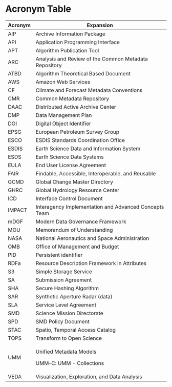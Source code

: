 # Acronym Table

<table>
<thead>
<tr class="header">
<th><strong>Acronym </strong></th>
<th><strong>Expansion</strong></th>
</tr>
</thead>
<tbody>
<tr class="odd">
<td>AIP</td>
<td>Archive Information Package</td>
</tr>
<tr class="even">
<td>API</td>
<td>Application Programming Interface</td>
</tr>
<tr class="odd">
<td>APT</td>
<td>Algorithm Publication Tool</td>
</tr>
<tr class="even">
<td>ARC</td>
<td>Analysis and Review of the Common Metadata Repository</td>
</tr>
<tr class="odd">
<td>ATBD</td>
<td>Algorithm Theoretical Based Document</td>
</tr>
<tr class="even">
<td>AWS</td>
<td>Amazon Web Services</td>
</tr>
<tr class="odd">
<td>CF</td>
<td>Climate and Forecast Metadata Conventions</td>
</tr>
<tr class="even">
<td>CMR</td>
<td>Common Metadata Repository</td>
</tr>
<tr class="odd">
<td>DAAC</td>
<td>Distributed Active Archive Center</td>
</tr>
<tr class="even">
<td>DMP</td>
<td>Data Management Plan</td>
</tr>
<tr class="odd">
<td>DOI</td>
<td>Digital Object Identifier</td>
</tr>
<tr class="even">
<td>EPSG</td>
<td>European Petroleum Survey Group</td>
</tr>
<tr class="odd">
<td>ESCO</td>
<td>ESDIS Standards Coordination Office</td>
</tr>
<tr class="even">
<td>ESDIS</td>
<td>Earth Science Data and Information System</td>
</tr>
<tr class="odd">
<td>ESDS</td>
<td>Earth Science Data Systems</td>
</tr>
<tr class="even">
<td>EULA</td>
<td>End User License Agreement</td>
</tr>
<tr class="odd">
<td>FAIR</td>
<td>Findable, Accessible, Interoperable, and Reusable</td>
</tr>
<tr class="even">
<td>GCMD</td>
<td>Global Change Master Directory</td>
</tr>
<tr class="odd">
<td>GHRC</td>
<td>Global Hydrology Resource Center</td>
</tr>
<tr class="even">
<td>ICD</td>
<td>Interface Control Document</td>
</tr>
<tr class="odd">
<td>IMPACT</td>
<td>Interagency Implementation and Advanced Concepts Team</td>
</tr>
<tr class="even">
<td>mDGF</td>
<td>Modern Data Governance Framework</td>
</tr>
<tr class="odd">
<td>MOU</td>
<td>Memorandum of Understanding</td>
</tr>
<tr class="even">
<td>NASA</td>
<td>National Aeronautics and Space Administration</td>
</tr>
<tr class="odd">
<td>OMB</td>
<td>Office of Management and Budget</td>
</tr>
<tr class="even">
<td>PID</td>
<td>Persistent identifier</td>
</tr>
<tr class="odd">
<td>RDFa</td>
<td>Resource Description Framework in Attributes</td>
</tr>
<tr class="even">
<td>S3</td>
<td>Simple Storage Service</td>
</tr>
<tr class="odd">
<td>SA</td>
<td>Submission Agreement</td>
</tr>
<tr class="even">
<td>SHA</td>
<td>Secure Hashing Algorithm</td>
</tr>
<tr class="odd">
<td>SAR</td>
<td>Synthetic Aperture Radar (data)</td>
</tr>
<tr class="even">
<td>SLA</td>
<td>Service Level Agreement</td>
</tr>
<tr class="odd">
<td>SMD</td>
<td>Science Mission Directorate</td>
</tr>
<tr class="even">
<td>SPD</td>
<td>SMD Policy Document</td>
</tr>
<tr class="odd">
<td>STAC</td>
<td>Spatio, Temporal Access Catalog</td>
</tr>
<tr class="even">
<td>TOPS</td>
<td>Transform to Open Science</td>
</tr>
<tr class="odd">
<td>UMM</td>
<td><p>Unified Metadata Models</p>
<p>UMM–C: UMM - Collections</p></td>
</tr>
<tr class="even">
<td>VEDA</td>
<td>Visualization, Exploration, and Data Analysis</td>
</tr>
</tbody>
</table>
